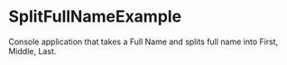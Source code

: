 # SplitFullNameExample
Console application that takes a Full Name and splits full name into First, Middle, Last.
